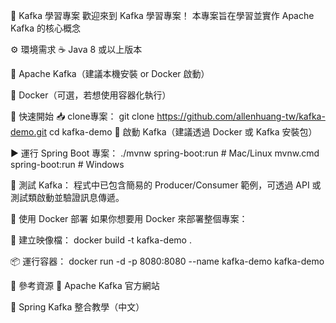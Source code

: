 🚀 Kafka 學習專案
歡迎來到 Kafka 學習專案！
本專案旨在學習並實作 Apache Kafka 的核心概念

⚙️ 環境需求
☕ Java 8 或以上版本

🐘 Apache Kafka（建議本機安裝 or Docker 啟動）

🐳 Docker（可選，若想使用容器化執行）

🏁 快速開始
📥 clone專案：
git clone https://github.com/allenhuang-tw/kafka-demo.git
cd kafka-demo
🚀 啟動 Kafka（建議透過 Docker 或 Kafka 安裝包）

▶️ 運行 Spring Boot 專案：
./mvnw spring-boot:run         # Mac/Linux
mvnw.cmd spring-boot:run       # Windows

🧪 測試 Kafka：
程式中已包含簡易的 Producer/Consumer 範例，可透過 API 或測試類啟動並驗證訊息傳遞。

🐳 使用 Docker 部署
如果你想要用 Docker 來部署整個專案：

🔨 建立映像檔：
docker build -t kafka-demo .

📦 運行容器：
docker run -d -p 8080:8080 --name kafka-demo kafka-demo

🔗 參考資源
📘 Apache Kafka 官方網站

🧰 Spring Kafka 整合教學（中文）
